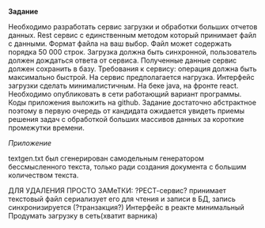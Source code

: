 **Задание**

Необходимо разработать сервис загрузки и обработки больших отчетов данных. 
Rest сервис с единственным методом который принимает файл с данными. 
Формат файла на ваш выбор. Файл может содержать порядка 50 000 строк.
Загрузка должна быть синхронной, пользователь должен дождаться ответа от сервиса. 
Полученные данные сервис должен сохранить в базу. 
Требования к сервису: операция должна быть максимально быстрой. 
На сервис предполагается нагрузка. 
Интерфейс загрузки сделать минималистичным.
На беке java, на фронте react.
Необходимо опубликовать в сети работающий вариант программы. 
Коды приложения выложить на github.
Задание достаточно абстрактное поэтому в первую очередь от кандидата ожидается
увидеть приемы решения задач с обработкой больших массивов данных
за короткие промежутки времени.

_Приложение_

textgen.txt был сгенерирован самодельным генератором бессмысленного текста, 
только ради создания документа с большим количеством текста.

ДЛЯ УДАЛЕНИЯ ПРОСТО ЗАМеТКИ:
?РЕСТ-сервис? принимает текстовый файл
сериализует его для чтения и записи в БД,
запись синхронизируется (?транзакция?)
Интерфейс в реакте минимальный
Продумать загрузку в сеть(хватит варника)
